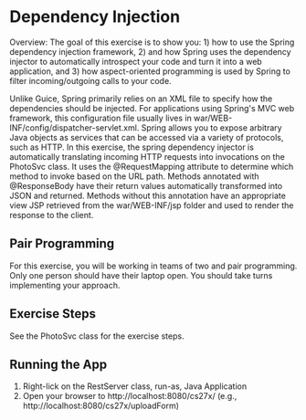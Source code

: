 Dependency Injection
=======================

Overview: The goal of this exercise is to show you: 1) how to use
the Spring dependency injection framework, 2) and how Spring uses
the dependency injector to automatically introspect your code and
turn it into a web application, and 3) how aspect-oriented programming
is used by Spring to filter incoming/outgoing calls to your code.

Unlike Guice, Spring primarily relies on an XML file to specify how
the dependencies should be injected. For applications using Spring's
MVC web framework, this configuration file usually lives in 
war/WEB-INF/config/dispatcher-servlet.xml. Spring allows you to
expose arbitrary Java objects as services that can be accessed via
a variety of protocols, such as HTTP. In this exercise, the spring
dependency injector is automatically translating incoming HTTP requests
into invocations on the PhotoSvc class. It uses the @RequestMapping
attribute to determine which method to invoke based on the URL path.
Methods annotated with @ResponseBody have their return values automatically
transformed into JSON and returned. Methods without this annotation
have an appropriate view JSP retrieved from the war/WEB-INF/jsp folder
and used to render the response to the client.


Pair Programming
------------------------

For this exercise, you will be working in teams of two and pair programming. Only one person
should have their laptop open. You should take turns implementing your approach.


Exercise Steps
--------------

See the PhotoSvc class for the exercise steps.

Running the App
---------------
1. Right-lick on the RestServer class, run-as, Java Application
2. Open your browser to http://localhost:8080/cs27x/<some request mapping> (e.g., http://localhost:8080/cs27x/uploadForm)

